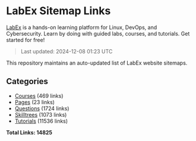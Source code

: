 # LabEx Sitemap Links

[LabEx](https://labex.io) is a hands-on learning platform for Linux, DevOps, and Cybersecurity. Learn by doing with guided labs, courses, and tutorials. Get started for free!

> Last updated: 2024-12-08 01:23 UTC

This repository maintains an auto-updated list of LabEx website sitemaps.

## Categories

- [Courses](sitemaps/courses.md) (469 links)
- [Pages](sitemaps/pages.md) (23 links)
- [Questions](sitemaps/questions.md) (1724 links)
- [Skilltrees](sitemaps/skilltrees.md) (1073 links)
- [Tutorials](sitemaps/tutorials.md) (11536 links)

**Total Links: 14825**

